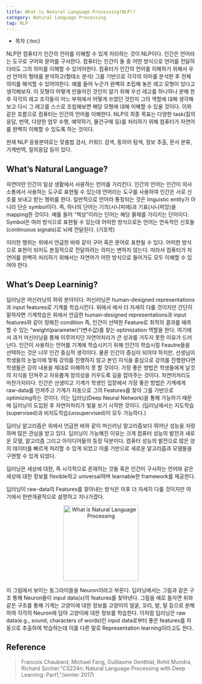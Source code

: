 ```yaml
---
title: What is Natural Language Processing(NLP)?
category: Natural Language Processing
tag: NLP
---
```








* 목차
{:toc}









NLP란 컴퓨터가 인간의 언어를 이해할 수 있게 처리하는 것이 NLP이다. 인간은 언어라는 도구로 구어와 문어를 구사한다. 컴퓨터는 인간이 둘 중 어떤 방식으로 언어를 전달하더라도 그의 의미를 이해할 수 있어야한다. 컴퓨터가 인간의 언어를 이해하기 위해서 우선 언어의 형태를 분석하고(형태소 분석) 그를 기반으로 각각의 의미를 분석한 후 전체 의미를 해석할 수 있어야한다. 예를 들어 누군가 완벽히 조립해 놓은 레고 모형이 있다고 생각해보자. 이 모형이 어떻게 만들어진 것인지 알기 위해 우선 레고를 하나하나 분해 한 후 각각의 레고 조각들이 어느 부위에서 어떻게 쓰였던 것인지 그의 역할에 대해 생각해 보고 다시 그 레고를 스스로 조립해보면 해당 모형에 대해 이해할 수 있을 것이다. 이와 같은 흐름으로 컴퓨터는 인간의 언어를 이해한다. NLP의 최종 목표는 다양한 task(질의 응답, 번역, 다양한 업무 수행, 예약하기, 물건구매 등)를 처리하기 위해 컴퓨터가 자연어를 완벽히 이해할 수 있도록 하는 것이다.

현재 NLP 응용분야로는 맞춤법 검사, 키워드 검색, 동의어 탐색, 정보 추출, 문서 분류, 기계번역, 질의응답 등이 있다.

## What’s Natural Language?

자연어란 인간이 일상 생활에서 사용하는 언어를 가리킨다. 인간의 언어는 인간이 의사소통에서 사용하는 도구로 표현될 수 있는데 언어라는 도구를 사용하여 인간은 서로 신호를 보내고 받는 행위를 한다. 일반적으로 언어라 통칭되는 것은 linguistic entity가 아니라 단순 symbol이다. 즉, 하나의 단어는 기의(시니피에)과 기표(시니피앙)을 mapping한 것이다. 예를 들어 “책상”이라는 단어는 해당 물체를 가리키는 단어이다. Symbol은 여러 방식으로 표현될 수 있는데 어떠한 방식으로든 언어는 연속적인 신호들(continuous signals)로 뇌에 전달된다. (기호학)

이러한 행위는 위에서 언급한 바와 같이 구어 혹은 문어로 표현될 수 있다. 어떠한 방식으로 표현이 되어도 본질적으로 전달하려는 의미는 변하지 않는다. 따라서 컴퓨터가 자연어를 완벽히 처리하기 위해서는 자연어가 어떤 방식으로 들어가도 모두 이해할 수 있어야 한다. 

## What’s Deep Learninig?

딥러닝은 머신러닝의 하위 분야이다. 머신러닝은 human-designed representations과 input features로 기계를 학습시킨다. 뒤에서 에서 더 자세히 다룰 것이지만 간단히 말하자면 기계학습은 위에서 언급한 human-designed representations과 input features와 같이 정해진 condition 즉, 인간이 선택한 Feature로 최적의 결과를 예측할 수 있는 “weight(parameter)”(변수값)를 찾는 optimization 역할을 한다. 여기에서 과거 머신러닝을 통해 이루어지던 자연어처리가 큰 성과를 거두지 못한 이유가 드러난다. 인간이 사용하는 언어를 기계에 학습시키기 위해 인간이 학습시킬 Feautre들을 선택하는 것은 너무 인간 중심적 생각이다. 물론 인간이 중심이 되어야 하지만, 선생님이 학생들의 눈높이에 맞춰 강의를 진행하지 않고 본인 지식을 중심으로 강의를 진행한다면 학생들은 강의 내용을 제대로 이해하지 못 할 것이다. 가장 좋은 방법은 학생들에게 날것의 지식을 던져주고 자유롭게 창의성을 키우도록 길을 잡아주는 것이다. 자연어처리도 마찬가지이다. 인간은 선생이고 기계가 학생인 입장에서 가장 좋은 방법은 기계에게 raw-data를 던져주고 기계가 자동으로 그의 Features를 찾아 그를 기반으로 optimizing하는 것이다. 이는 딥러닝(Deep Neural Network)을 통해 가능하기 때문에 딥러닝이 도입된 후 자연어처리가 빛을 보기 시작한 것이다. (딥러닝에서는 지도학습(supervised)과 비지도학습(unsupervised)이 모두 가능하다.)

딥러닝 알고리즘은 위에서 언급한 바와 같이 머신러닝 알고리즘보다 뛰어난 성능을 자랑하며 많은 관심을 받고 있다. 딥러닝이 가능해진 이유는 크게 컴퓨터 성능의 발전과 새로운 모델, 알고리즘 그리고 아이디어들의 등장 덕분이다. 컴퓨터 성능의 발전으로 많은 양의 데이터를 빠르게 처리할 수 있게 되었고 이를 기반으로 새로운 알고리즘과 모델들을 구현할 수 있게 되었다. 

딥러닝은 세상에 대한, 즉 시각적으로 존재하는 것들 혹은 인간이 구사하는 언어와 같은 세상에 대한 정보를 flexible하고 universal하며 learnable한 framework를 제공한다.

딥러닝이 raw-data의 Features를 찾아내는 방식은 이후 더 자세히 다룰 것이지만 여기에서 한번개괄적으로 설명하고 지나가겠다.

<center><img width="200" alt="What is Natural Language Processing" src="https://user-images.githubusercontent.com/53667002/67858191-fdca4c80-fb5b-11e9-8616-aa46cde9b743.png"></center>

이 그림에서 보이는 동그라미들을 Neuron이라고 부른다. 딥러닝에서는 그림과 같은 구조 통해 Neuron들이 input data(x)의 features를 찾아낸다. 그림을 예로 들자면 위와 같은 구조를 통해 기계는 고양이에 대한 정보를 고양이의 얼굴, 꼬리, 발, 털 등으로 분해하여 각각의 Neuron에 담아 고양이에 대한 정보를 학습한다. 이처럼 딥러닝은 raw data(e.g., sound, characters of words)인 input data로부터 좋은 features를 자동으로 추출하여 학습하는데 이를 다른 말로 Representation learning이라고도 한다.  

## Reference

> Francois Chaubard, Michael Fang, Guillaume Genthial, Rohit Mundra, Richard Socher."CS224n: Natural Language Processing with Deep Learning: Part1,"(winter 2017)
